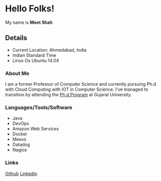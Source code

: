 # Hello Folks! 
My name is **Meet Shah**

## Details
* Current Location: Ahmedabad, India
* Indian Standard Time
* Linux Os Ubuntu 14.04

### About Me
I am a former Professor of Computer Science and currently pursuing Ph.d with Cloud Computing with IOT in Computer Science. I've managed 
to transition by attending the [Ph.d Program](http://www.gujaratuniversity.ac.in/web/page/DoctorateCourses) at Gujarat University.

### Languages/Tools/Software
* Java
* DevOps
* Amazon Web Services
* Docker
* Mesos
* Datadog
* Nagios

### Links
[Github](https://github.com/shahmeetk)
[LinkedIn](www.linkedin.com/in/meetshah10290)
